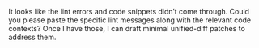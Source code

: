 It looks like the lint errors and code snippets didn’t come through. Could you please paste the specific lint messages along with the relevant code contexts? Once I have those, I can draft minimal unified-diff patches to address them.